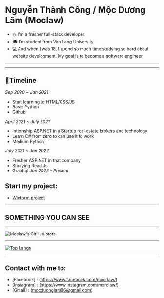 # Nguyễn Thành Công / Mộc Dương Lâm (Moclaw)
- ⛄ I'm a fresher full-stack developer
- 🎓 I'm student from Van Lang University
- 💻 And when I was 18, I spend so much time studying so hard about website development. My goal is to become a software engineer
***
---

## **🎏Timeline**

*Sep 2020 ~ Jan 2021*
 - Start learning to HTML/CSS/JS
 - Basic Python
 - Github

*April 2021 ~ July 2021*
 - Internship ASP.NET in a Startup real estate brokers and technology
 - Learn C# from zero to can use it to work
 - Medium Python

*July 2021 ~ Jan 2022*
 - Fresher ASP.NET in that company
 - Studying ReactJs
 - Graphql
*Jan 2022 -  Present*
## Start my project:
   - [Winform project](https://github.com/Moclaw/WinFormsProject)
***

## **SOMETHING YOU CAN SEE**

*** 

![Moclaw's GitHub stats](https://github-readme-stats.vercel.app/api?username=Moclaw&show_icons=true&theme=dracula)

***

[![Top Langs](https://github-readme-stats.vercel.app/api/top-langs/?username=Moclaw&layout=compact&langs_count=8)](https://github.com/Moclaw)

***

## **Contact with me to:**
- [Facebook] : (https://www.facebook.com/mocrlaw/)
- [Instagram] : (https://www.instagram.com/morclaw/)
- [Gmail] : (mocduonglam86@gmail.com)
